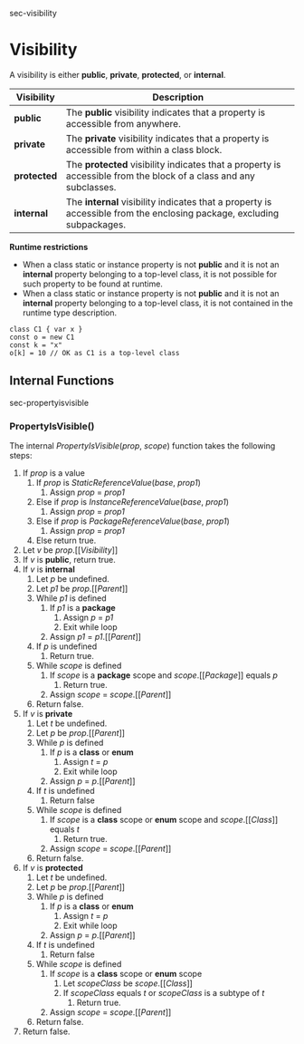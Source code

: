 <sectionLabel>sec-visibility</sectionLabel>

# Visibility

A visibility is either **public**, **private**, **protected**, or **internal**.

| Visibility | Description |
| ---------- | ----------- |
| **public**    | The **public** visibility indicates that a property is accessible from anywhere. |
| **private**   | The **private** visibility indicates that a property is accessible from within a class block. |
| **protected** | The **protected** visibility indicates that a property is accessible from the block of a class and any subclasses. |
| **internal**  | The **internal** visibility indicates that a property is accessible from the enclosing package, excluding subpackages. |

**Runtime restrictions**

* When a class static or instance property is not **public** and it is not an **internal** property belonging to a top-level class, it is not possible for such property to be found at runtime.
* When a class static or instance property is not **public** and it is not an **internal** property belonging to a top-level class, it is not contained in the runtime type description.

```
class C1 { var x }
const o = new C1
const k = "x"
o[k] = 10 // OK as C1 is a top-level class
```

## Internal Functions

<sectionLabel>sec-propertyisvisible</sectionLabel>

### PropertyIsVisible()

The internal *PropertyIsVisible*(*prop*, *scope*) function takes the following steps:

1. If *prop* is a value
    1. If *prop* is *StaticReferenceValue*(*base*, *prop1*)
        1. Assign *prop* = *prop1*
    2. Else if *prop* is *InstanceReferenceValue*(*base*, *prop1*)
        1. Assign *prop* = *prop1* 
    3. Else if *prop* is *PackageReferenceValue*(*base*, *prop1*)
        1. Assign *prop* = *prop1*
    4. Else return true.
2. Let *v* be *prop*.\[\[*Visibility*\]\]
3. If *v* is **public**, return true.
4. If *v* is **internal**
    1. Let *p* be undefined.
    2. Let *p1* be *prop*.\[\[*Parent*\]\]
    3. While *p1* is defined
        1. If *p1* is a **package**
            1. Assign *p* = *p1*
            2. Exit while loop
        2. Assign *p1* = *p1*.\[\[*Parent*\]\]
    4. If *p* is undefined
        1. Return true.
    5. While *scope* is defined
        1. If *scope* is a **package** scope and *scope*.\[\[*Package*\]\] equals *p*
            1. Return true.
        2. Assign *scope* = *scope*.\[\[*Parent*\]\]
    6. Return false.
5. If *v* is **private**
    1. Let *t* be undefined.
    2. Let *p* be *prop*.\[\[*Parent*\]\]
    3. While *p* is defined
        1. If *p* is a **class** or **enum**
            1. Assign *t* = *p*
            2. Exit while loop
        2. Assign *p* = *p*.\[\[*Parent*\]\]
    4. If *t* is undefined
        1. Return false
    5. While *scope* is defined
        1. If *scope* is a **class** scope or **enum** scope and *scope*.\[\[*Class*\]\] equals *t*
            1. Return true.
        2. Assign *scope* = *scope*.\[\[*Parent*\]\]
    6. Return false.
6. If *v* is **protected**
    1. Let *t* be undefined.
    2. Let *p* be *prop*.\[\[*Parent*\]\]
    3. While *p* is defined
        1. If *p* is a **class** or **enum**
            1. Assign *t* = *p*
            2. Exit while loop
        2. Assign *p* = *p*.\[\[*Parent*\]\]
    4. If *t* is undefined
        1. Return false
    5. While *scope* is defined
        1. If *scope* is a **class** scope or **enum** scope
            1. Let *scopeClass* be *scope*.\[\[*Class*\]\]
            2. If *scopeClass* equals *t* or *scopeClass* is a subtype of *t*
                1. Return true.
        2. Assign *scope* = *scope*.\[\[*Parent*\]\]
    6. Return false.
7. Return false.